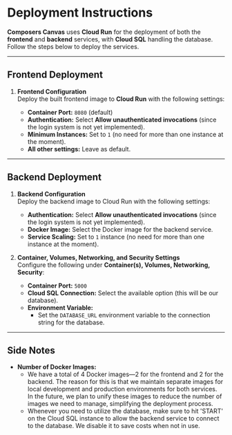# Deployment Instructions

**Composers Canvas** uses **Cloud Run** for the deployment of both the **frontend** and **backend** services, with **Cloud SQL** handling the database. Follow the steps below to deploy the services.

---

## Frontend Deployment

1. **Frontend Configuration**  
   Deploy the built frontend image to **Cloud Run** with the following settings:

   - **Container Port:** `8080` (default)
   - **Authentication:** Select **Allow unauthenticated invocations** (since the login system is not yet implemented).
   - **Minimum Instances:** Set to `1` (no need for more than one instance at the moment).
   - **All other settings:** Leave as default.

---

## Backend Deployment

1. **Backend Configuration**  
   Deploy the backend image to Cloud Run with the following settings:

   - **Authentication:** Select **Allow unauthenticated invocations** (since the login system is not yet implemented).
   - **Docker Image:** Select the Docker image for the backend service.
   - **Service Scaling:** Set to `1` instance (no need for more than one instance at the moment).

2. **Container, Volumes, Networking, and Security Settings**  
   Configure the following under **Container(s), Volumes, Networking, Security**:

   - **Container Port:** `5000`
   - **Cloud SQL Connection:** Select the available option (this will be our database).
   - **Environment Variable:**
     - Set the `DATABASE_URL` environment variable to the connection string for the database.

---

## Side Notes

- **Number of Docker Images:**  
  - We have a total of 4 Docker images—2 for the frontend and 2 for the backend. The reason for this is that we maintain separate images for local development and production environments for both services.  
  In the future, we plan to unify these images to reduce the number of images we need to manage, simplifying the deployment process.
  - Whenever you need to utilize the database, make sure to hit 'START' on the Cloud SQL instance to allow the backend service to connect to the database. We disable it to save costs when not in use.